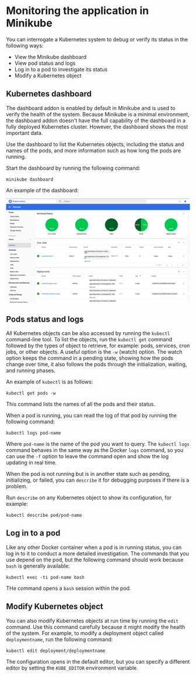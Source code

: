 # Monitoring the application in Minikube

You can interrogate a Kubernetes system to debug or verify its status in the following ways:

* View the Minikube dashboard
* View pod status and logs
* Log in to a pod to investigate its status
* Modify a Kubernetes object

## Kubernetes dashboard

The dashboard addon is enabled by default in Minikube and is used to verify the health of the system.
Because Minikube is a minimal environment, the dashboard addon doesn't have the full capability of the dashboard in a fully deployed Kubernetes cluster. However, the dashboard shows the most important data.

Use the dashboard to list the Kubernetes objects, including the status and names of the pods, and more information such as how long the pods are running.

Start the dashboard by running the following command:

```shell
minikube dashboard
```

An example of the dashboard:

![Minikube dashboard](../IMAGES/MiniKube-dashboard.png)

## Pods status and logs

All Kubernetes objects can be also accessed by running the `kubectl` command-line tool. To list the objects, run the `kubectl get` command followed by the types of object to retrieve, for example: pods, services, cron jobs, or other objects.
A useful option is the `-w` (watch) option. The watch option keeps the command in a pending state, showing how the pods change over time, it also follows the pods through the initialization, waiting, and running phases.

An example of `kubectl` is as follows:

```shell
kubectl get pods -w
```

This command lists the names of all the pods and their status.

When a pod is running, you can read the log of that pod by running the following command:

```shell
kubectl logs pod-name
```

Where `pod-name` is the name of the pod you want to query. The `kubectl logs` command behaves in the same way as the Docker `logs` command, so you can use the `-f` option to leave the command open and show the log updating in real time.

When the pod is not running but is in another state such as pending, initializing, or failed, you can `describe` it for debugging purposes if there is a problem.

Run `describe` on any Kubernetes object to show its configuration, for example:

```shell
kubectl describe pod/pod-name
```

## Log in to a pod

Like any other Docker container when a pod is in running status, you can log in to it to conduct a more detailed investigation.
The commands that you use depend on the pod, but the following command should work because `bash` is generally available:

```shell
kubectl exec -ti pod-name bash
```

THe command opens a `bash` session within the pod.

## Modify Kubernetes object

You can also modify Kubernetes objects at run time by running the `edit` command. Use this command carefully because it might modify the health of the system.
For example, to modify a deployment object called `deploymentname`, run the following command:

```shell
kubectl edit deployment/deploymentname
```

The configuration opens in the default editor, but you can specify a different editor by setting the `KUBE_EDITOR` environment variable.

